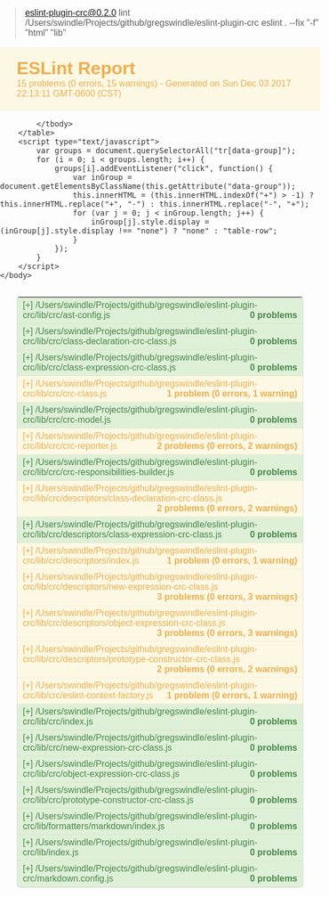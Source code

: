 
> eslint-plugin-crc@0.2.0 lint /Users/swindle/Projects/github/gregswindle/eslint-plugin-crc
> eslint . --fix "-f" "html" "lib"

<!DOCTYPE html>
<html>
    <head>
        <meta charset="UTF-8">
        <title>ESLint Report</title>
        <style>
            body {
                font-family:Arial, "Helvetica Neue", Helvetica, sans-serif;
                font-size:16px;
                font-weight:normal;
                margin:0;
                padding:0;
                color:#333
            }
            #overview {
                padding:20px 30px
            }
            td, th {
                padding:5px 10px
            }
            h1 {
                margin:0
            }
            table {
                margin:30px;
                width:calc(100% - 60px);
                max-width:1000px;
                border-radius:5px;
                border:1px solid #ddd;
                border-spacing:0px;
            }
            th {
                font-weight:400;
                font-size:medium;
                text-align:left;
                cursor:pointer
            }
            td.clr-1, td.clr-2, th span {
                font-weight:700
            }
            th span {
                float:right;
                margin-left:20px
            }
            th span:after {
                content:"";
                clear:both;
                display:block
            }
            tr:last-child td {
                border-bottom:none
            }
            tr td:first-child, tr td:last-child {
                color:#9da0a4
            }
            #overview.bg-0, tr.bg-0 th {
                color:#468847;
                background:#dff0d8;
                border-bottom:1px solid #d6e9c6
            }
            #overview.bg-1, tr.bg-1 th {
                color:#f0ad4e;
                background:#fcf8e3;
                border-bottom:1px solid #fbeed5
            }
            #overview.bg-2, tr.bg-2 th {
                color:#b94a48;
                background:#f2dede;
                border-bottom:1px solid #eed3d7
            }
            td {
                border-bottom:1px solid #ddd
            }
            td.clr-1 {
                color:#f0ad4e
            }
            td.clr-2 {
                color:#b94a48
            }
            td a {
                color:#3a33d1;
                text-decoration:none
            }
            td a:hover {
                color:#272296;
                text-decoration:underline
            }
        </style>
    </head>
    <body>
        <div id="overview" class="bg-1">
            <h1>ESLint Report</h1>
            <div>
                <span>15 problems (0 errors, 15 warnings)</span> - Generated on Sun Dec 03 2017 22:13:11 GMT-0600 (CST)
            </div>
        </div>
        <table>
            <tbody>
                <tr class="bg-0" data-group="f-0">
    <th colspan="4">
        [+] /Users/swindle/Projects/github/gregswindle/eslint-plugin-crc/lib/crc/ast-config.js
        <span>0 problems</span>
    </th>
</tr>

<tr class="bg-0" data-group="f-1">
    <th colspan="4">
        [+] /Users/swindle/Projects/github/gregswindle/eslint-plugin-crc/lib/crc/class-declaration-crc-class.js
        <span>0 problems</span>
    </th>
</tr>

<tr class="bg-0" data-group="f-2">
    <th colspan="4">
        [+] /Users/swindle/Projects/github/gregswindle/eslint-plugin-crc/lib/crc/class-expression-crc-class.js
        <span>0 problems</span>
    </th>
</tr>

<tr class="bg-1" data-group="f-3">
    <th colspan="4">
        [+] /Users/swindle/Projects/github/gregswindle/eslint-plugin-crc/lib/crc/crc-class.js
        <span>1 problem (0 errors, 1 warning)</span>
    </th>
</tr>
<tr style="display:none" class="f-3">
    <td>5:7</td>
    <td class="clr-1">Warning</td>
    <td>Destructuring are not supported yet on Node 4.0.0.</td>
    <td>
        <a href="https://eslint.org/docs/rules/node/no-unsupported-features" target="_blank">node/no-unsupported-features</a>
    </td>
</tr>

<tr class="bg-0" data-group="f-4">
    <th colspan="4">
        [+] /Users/swindle/Projects/github/gregswindle/eslint-plugin-crc/lib/crc/crc-model.js
        <span>0 problems</span>
    </th>
</tr>

<tr class="bg-1" data-group="f-5">
    <th colspan="4">
        [+] /Users/swindle/Projects/github/gregswindle/eslint-plugin-crc/lib/crc/crc-reporter.js
        <span>2 problems (0 errors, 2 warnings)</span>
    </th>
</tr>
<tr style="display:none" class="f-5">
    <td>3:7</td>
    <td class="clr-1">Warning</td>
    <td>Destructuring are not supported yet on Node 4.0.0.</td>
    <td>
        <a href="https://eslint.org/docs/rules/node/no-unsupported-features" target="_blank">node/no-unsupported-features</a>
    </td>
</tr>

<tr style="display:none" class="f-5">
    <td>4:7</td>
    <td class="clr-1">Warning</td>
    <td>Destructuring are not supported yet on Node 4.0.0.</td>
    <td>
        <a href="https://eslint.org/docs/rules/node/no-unsupported-features" target="_blank">node/no-unsupported-features</a>
    </td>
</tr>

<tr class="bg-0" data-group="f-6">
    <th colspan="4">
        [+] /Users/swindle/Projects/github/gregswindle/eslint-plugin-crc/lib/crc/crc-responsibilities-builder.js
        <span>0 problems</span>
    </th>
</tr>

<tr class="bg-1" data-group="f-7">
    <th colspan="4">
        [+] /Users/swindle/Projects/github/gregswindle/eslint-plugin-crc/lib/crc/descriptors/class-declaration-crc-class.js
        <span>2 problems (0 errors, 2 warnings)</span>
    </th>
</tr>
<tr style="display:none" class="f-7">
    <td>3:7</td>
    <td class="clr-1">Warning</td>
    <td>Destructuring are not supported yet on Node 4.0.0.</td>
    <td>
        <a href="https://eslint.org/docs/rules/node/no-unsupported-features" target="_blank">node/no-unsupported-features</a>
    </td>
</tr>

<tr style="display:none" class="f-7">
    <td>34:3</td>
    <td class="clr-1">Warning</td>
    <td>Missing JSDoc @example declaration.</td>
    <td>
        <a href="https://eslint.org/docs/rules/jsdoc/require-example" target="_blank">jsdoc/require-example</a>
    </td>
</tr>

<tr class="bg-0" data-group="f-8">
    <th colspan="4">
        [+] /Users/swindle/Projects/github/gregswindle/eslint-plugin-crc/lib/crc/descriptors/class-expression-crc-class.js
        <span>0 problems</span>
    </th>
</tr>

<tr class="bg-1" data-group="f-9">
    <th colspan="4">
        [+] /Users/swindle/Projects/github/gregswindle/eslint-plugin-crc/lib/crc/descriptors/index.js
        <span>1 problem (0 errors, 1 warning)</span>
    </th>
</tr>
<tr style="display:none" class="f-9">
    <td>7:5</td>
    <td class="clr-1">Warning</td>
    <td>&#39;Object.values&#39; is not supported yet on Node 4.0.0.</td>
    <td>
        <a href="https://eslint.org/docs/rules/node/no-unsupported-features" target="_blank">node/no-unsupported-features</a>
    </td>
</tr>

<tr class="bg-1" data-group="f-10">
    <th colspan="4">
        [+] /Users/swindle/Projects/github/gregswindle/eslint-plugin-crc/lib/crc/descriptors/new-expression-crc-class.js
        <span>3 problems (0 errors, 3 warnings)</span>
    </th>
</tr>
<tr style="display:none" class="f-10">
    <td>3:7</td>
    <td class="clr-1">Warning</td>
    <td>Destructuring are not supported yet on Node 4.0.0.</td>
    <td>
        <a href="https://eslint.org/docs/rules/node/no-unsupported-features" target="_blank">node/no-unsupported-features</a>
    </td>
</tr>

<tr style="display:none" class="f-10">
    <td>6:3</td>
    <td class="clr-1">Warning</td>
    <td>Expected @param names to be &quot;context&quot;. Got &quot;node, context&quot;.</td>
    <td>
        <a href="https://eslint.org/docs/rules/jsdoc/check-param-names" target="_blank">jsdoc/check-param-names</a>
    </td>
</tr>

<tr style="display:none" class="f-10">
    <td>30:1</td>
    <td class="clr-1">Warning</td>
    <td>Line 30 exceeds the maximum line length of 80.</td>
    <td>
        <a href="https://eslint.org/docs/rules/max-len" target="_blank">max-len</a>
    </td>
</tr>

<tr class="bg-1" data-group="f-11">
    <th colspan="4">
        [+] /Users/swindle/Projects/github/gregswindle/eslint-plugin-crc/lib/crc/descriptors/object-expression-crc-class.js
        <span>3 problems (0 errors, 3 warnings)</span>
    </th>
</tr>
<tr style="display:none" class="f-11">
    <td>3:7</td>
    <td class="clr-1">Warning</td>
    <td>Destructuring are not supported yet on Node 4.0.0.</td>
    <td>
        <a href="https://eslint.org/docs/rules/node/no-unsupported-features" target="_blank">node/no-unsupported-features</a>
    </td>
</tr>

<tr style="display:none" class="f-11">
    <td>34:3</td>
    <td class="clr-1">Warning</td>
    <td>Missing JSDoc @example declaration.</td>
    <td>
        <a href="https://eslint.org/docs/rules/jsdoc/require-example" target="_blank">jsdoc/require-example</a>
    </td>
</tr>

<tr style="display:none" class="f-11">
    <td>41:1</td>
    <td class="clr-1">Warning</td>
    <td>Line 41 exceeds the maximum line length of 80.</td>
    <td>
        <a href="https://eslint.org/docs/rules/max-len" target="_blank">max-len</a>
    </td>
</tr>

<tr class="bg-1" data-group="f-12">
    <th colspan="4">
        [+] /Users/swindle/Projects/github/gregswindle/eslint-plugin-crc/lib/crc/descriptors/prototype-constructor-crc-class.js
        <span>2 problems (0 errors, 2 warnings)</span>
    </th>
</tr>
<tr style="display:none" class="f-12">
    <td>4:7</td>
    <td class="clr-1">Warning</td>
    <td>Destructuring are not supported yet on Node 4.0.0.</td>
    <td>
        <a href="https://eslint.org/docs/rules/node/no-unsupported-features" target="_blank">node/no-unsupported-features</a>
    </td>
</tr>

<tr style="display:none" class="f-12">
    <td>50:1</td>
    <td class="clr-1">Warning</td>
    <td>Line 50 exceeds the maximum line length of 80.</td>
    <td>
        <a href="https://eslint.org/docs/rules/max-len" target="_blank">max-len</a>
    </td>
</tr>

<tr class="bg-1" data-group="f-13">
    <th colspan="4">
        [+] /Users/swindle/Projects/github/gregswindle/eslint-plugin-crc/lib/crc/eslint-context-factory.js
        <span>1 problem (0 errors, 1 warning)</span>
    </th>
</tr>
<tr style="display:none" class="f-13">
    <td>5:7</td>
    <td class="clr-1">Warning</td>
    <td>Destructuring are not supported yet on Node 4.0.0.</td>
    <td>
        <a href="https://eslint.org/docs/rules/node/no-unsupported-features" target="_blank">node/no-unsupported-features</a>
    </td>
</tr>

<tr class="bg-0" data-group="f-14">
    <th colspan="4">
        [+] /Users/swindle/Projects/github/gregswindle/eslint-plugin-crc/lib/crc/index.js
        <span>0 problems</span>
    </th>
</tr>

<tr class="bg-0" data-group="f-15">
    <th colspan="4">
        [+] /Users/swindle/Projects/github/gregswindle/eslint-plugin-crc/lib/crc/new-expression-crc-class.js
        <span>0 problems</span>
    </th>
</tr>

<tr class="bg-0" data-group="f-16">
    <th colspan="4">
        [+] /Users/swindle/Projects/github/gregswindle/eslint-plugin-crc/lib/crc/object-expression-crc-class.js
        <span>0 problems</span>
    </th>
</tr>

<tr class="bg-0" data-group="f-17">
    <th colspan="4">
        [+] /Users/swindle/Projects/github/gregswindle/eslint-plugin-crc/lib/crc/prototype-constructor-crc-class.js
        <span>0 problems</span>
    </th>
</tr>

<tr class="bg-0" data-group="f-18">
    <th colspan="4">
        [+] /Users/swindle/Projects/github/gregswindle/eslint-plugin-crc/lib/formatters/markdown/index.js
        <span>0 problems</span>
    </th>
</tr>

<tr class="bg-0" data-group="f-19">
    <th colspan="4">
        [+] /Users/swindle/Projects/github/gregswindle/eslint-plugin-crc/lib/index.js
        <span>0 problems</span>
    </th>
</tr>

<tr class="bg-0" data-group="f-20">
    <th colspan="4">
        [+] /Users/swindle/Projects/github/gregswindle/eslint-plugin-crc/markdown.config.js
        <span>0 problems</span>
    </th>
</tr>

            </tbody>
        </table>
        <script type="text/javascript">
            var groups = document.querySelectorAll("tr[data-group]");
            for (i = 0; i < groups.length; i++) {
                groups[i].addEventListener("click", function() {
                    var inGroup = document.getElementsByClassName(this.getAttribute("data-group"));
                    this.innerHTML = (this.innerHTML.indexOf("+") > -1) ? this.innerHTML.replace("+", "-") : this.innerHTML.replace("-", "+");
                    for (var j = 0; j < inGroup.length; j++) {
                        inGroup[j].style.display = (inGroup[j].style.display !== "none") ? "none" : "table-row";
                    }
                });
            }
        </script>
    </body>
</html>

